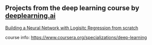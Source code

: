 ## Projects from the deep learning course by [deeplearning.ai](https://www.deeplearning.ai/)


[Building a Neural Network with Logisitc Regression from scratch](https://github.com/abfu/Deep-Learning/blob/master/Logistic%2BRegression%2Bwith%2Ba%2BNeural%2BNetwork%2Bmindset%2Bv5.ipynb)

course info: https://www.coursera.org/specializations/deep-learning
